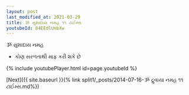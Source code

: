 ```yaml
---
layout: post
last_modified_at: 2021-03-29
title: ૐ સુશાદાય નમહ ૧૧ ટાઈમ્સ
youtubeId: 84EEdlUnbXw
---
```

 
 
 ૐ સુશાદાય નમહ  
 
 -  કોણ સરળતાથી માફ કરી શકે છે 
 
  
 
  
 
 
 
 
 
 


{% include youtubePlayer.html id=page.youtubeId %}
 
[Next]({{ site.baseurl }}{% link  split1/_posts/2014-07-16-ૐ દ્રુવાયા નમહ ૧૧ ટાઈમ્સ.md%})
 
